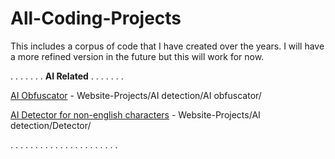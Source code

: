 # All-Coding-Projects
This includes a corpus of code that I have created over the years. I will have a more refined version in the future but this will work for now.


. . . . . . . __AI Related__ . . . . . . .

[AI Obfuscator](https://codehs.com/sandbox/c14o9fe358/new-sandbox-program-105/run) - Website-Projects/AI detection/AI obfuscator/

[AI Detector for non-english characters](https://codehs.com/sandbox/c14o9fe358/ai-obfuscation-detector/run) - Website-Projects/AI detection/Detector/

. . . . . . . . . . . . . . . . . . . . . .
